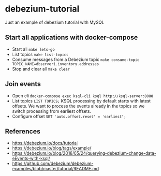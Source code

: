 # debezium-tutorial
Just an example of debezium tutorial with MySQL

## Start all applications with docker-compose
- Start all `make lets-go`
- List topics `make list-topics`
- Consume messages from a Debezium topic `make consume-topic TOPIC_NAME=dbserver1.inventory.addresses`
- Stop and clear all `make clear`

## Join events
- Open cli `docker-compose exec ksql-cli ksql http://ksql-server:8088`
- List topics `LIST TOPICS;`
KSQL processing by default starts with latest offsets. We want to process the events already in the topics so we switch processing from earliest offsets.
- Configure offset `SET 'auto.offset.reset' = 'earliest';`


## References

- https://debezium.io/docs/tutorial
- https://debezium.io/blog/tags/example/
- https://debezium.io/blog/2018/05/24/querying-debezium-change-data-eEvents-with-ksql/
- https://github.com/debezium/debezium-examples/blob/master/tutorial/README.md
